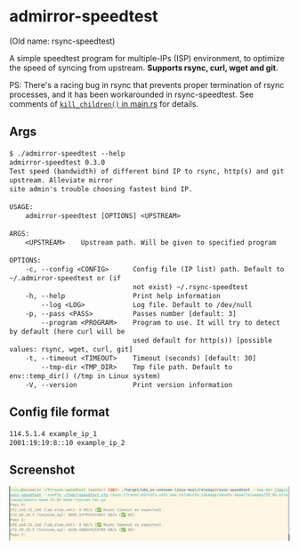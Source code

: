 # admirror-speedtest

(Old name: rsync-speedtest)

A simple speedtest program for multiple-IPs (ISP) environment, to optimize the speed of syncing from upstream. **Supports rsync, curl, wget and git**.

PS: There's a racing bug in rsync that prevents proper termination of rsync processes, and it has been workarounded in rsync-speedtest. See comments of [`kill_children()` in main.rs](src/main.rs) for details.

## Args

```
$ ./admirror-speedtest --help
admirror-speedtest 0.3.0
Test speed (bandwidth) of different bind IP to rsync, http(s) and git upstream. Alleviate mirror
site admin's trouble choosing fastest bind IP.

USAGE:
    admirror-speedtest [OPTIONS] <UPSTREAM>

ARGS:
    <UPSTREAM>    Upstream path. Will be given to specified program

OPTIONS:
    -c, --config <CONFIG>      Config file (IP list) path. Default to ~/.admirror-speedtest or (if
                               not exist) ~/.rsync-speedtest
    -h, --help                 Print help information
        --log <LOG>            Log file. Default to /dev/null
    -p, --pass <PASS>          Passes number [default: 3]
        --program <PROGRAM>    Program to use. It will try to detect by default (here curl will be
                               used default for http(s)) [possible values: rsync, wget, curl, git]
    -t, --timeout <TIMEOUT>    Timeout (seconds) [default: 30]
        --tmp-dir <TMP_DIR>    Tmp file path. Default to env::temp_dir() (/tmp in Linux system)
    -V, --version              Print version information
```

## Config file format

```
114.5.1.4 example_ip_1
2001:19:19:8::10 example_ip_2
```

## Screenshot

![Screenshot](assets/demo.png)
